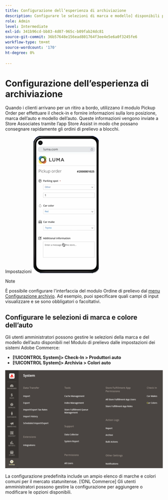 ```yaml
---
title: Configurazione dell’esperienza di archiviazione
description: Configurare le selezioni di marca e modello] disponibili per i clienti di ritiro a bordo quando completano il modulo per l'ordine di ritiro.
role: Admin
level: Intermediate
exl-id: 341b96cd-bb83-4d07-965c-b09fab24dc81
source-git-commit: 36b57648e156ead801764f3ee4e5e6a0f3245fe6
workflow-type: tm+mt
source-wordcount: '170'
ht-degree: 0%

---
```


# Configurazione dell’esperienza di archiviazione

Quando i clienti arrivano per un ritiro a bordo, utilizzano il modulo Pickup Order per effettuare il check-in e fornire informazioni sulla loro posizione, marca dell’auto e modello dell’auto. Queste informazioni vengono inviate a Store Associates tramite l’app Store Assist in modo che possano consegnare rapidamente gli ordini di prelievo a blocchi.

Impostazioni ![[!DNL Check-In Experience Car Make] e [!DNL Model] per il ritiro a blocchi](assets/checkin-system-settings-car-options.png)

>[!NOTE]
>
>È possibile configurare l&#39;interfaccia del modulo Ordine di prelievo dal [menu Configurazione archivio](merchant-store-configuration.md#configure-check-in-experience-interface-options). Ad esempio, puoi specificare quali campi di input visualizzare e se sono obbligatori o facoltativi.


## Configurare le selezioni di marca e colore dell’auto

Gli utenti amministratori possono gestire le selezioni della marca e del modello dell’auto disponibili nel Modulo di prelievo dalle impostazioni dei sistemi Adobe Commerce:

- **[!UICONTROL System]> Check-In > Produttori auto**
- **[!UICONTROL System]> Archivia > Colori auto**

![[!DNL Check-In Experience system configuration for curbside pickup]](assets/check-in-experience-system-config.png)

La configurazione predefinita include un ampio elenco di marche e colori comuni per il mercato statunitense. [!DNL Commerce] Gli utenti amministratori possono gestire la configurazione per aggiungere o modificare le opzioni disponibili.

